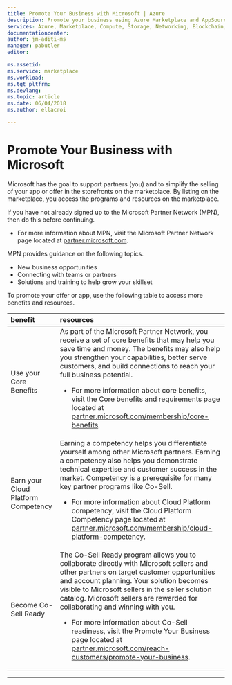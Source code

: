 ```yaml
---
title: Promote Your Business with Microsoft | Azure
description: Promote your business using Azure Marketplace and AppSource for app and service publishers
services: Azure, Marketplace, Compute, Storage, Networking, Blockchain, Security
documentationcenter:
author: jm-aditi-ms
manager: pabutler
editor:

ms.assetid: 
ms.service: marketplace
ms.workload: 
ms.tgt_pltfrm: 
ms.devlang: 
ms.topic: article
ms.date: 06/04/2018
ms.author: ellacroi

---  
```


# Promote Your Business with Microsoft  
Microsoft has the goal to support partners (you) and to simplify the selling of your app or offer in the storefronts on the marketplace. By listing on the marketplace, you access the programs and resources on the marketplace. 

If you have not already signed up to the Microsoft Partner Network (MPN), then do this before continuing.  
*   For more information about MPN, visit the Microsoft Partner Network page located at [partner.microsoft.com](https://partner.microsoft.com).  

MPN provides guidance on the following topics.  
*   New business opportunities  
*   Connecting with teams or partners  
*   Solutions and training to help grow your skillset  

To promote your offer or app, use the following table to access more benefits and resources. 

| benefit | resources |  
|:--- |:--- |  
| Use your Core Benefits | As part of the Microsoft Partner Network, you receive a set of core benefits that may help you save time and money. The benefits may also help you strengthen your capabilities, better serve customers, and build connections to reach your full business potential.<ul> <li>For more information about core benefits, visit the Core benefits and requirements page located at [partner.microsoft.com/membership/core-benefits](https://partner.microsoft.com/membership/core-benefits).</li> </ul> |  
| Earn your Cloud Platform Competency | Earning a competency helps you differentiate yourself among other Microsoft partners. Earning a competency also helps you demonstrate technical expertise and customer success in the market. Competency is a prerequisite for many key partner programs like Co-Sell.<ul> <li>For more information about Cloud Platform competency, visit the Cloud Platform Competency page located at [partner.microsoft.com/membership/cloud-platform-competency](https://partner.microsoft.com/membership/cloud-platform-competency).</li> </ul> |  
| Become Co-Sell Ready | The Co-Sell Ready program allows you to collaborate directly with Microsoft sellers and other partners on target customer opportunities and account planning. Your solution becomes visible to Microsoft sellers in the seller solution catalog. Microsoft sellers are rewarded for collaborating and winning with you.<ul> <li>For more information about Co-Sell readiness, visit the Promote Your Business page located at [partner.microsoft.com/reach-customers/promote-your-business](https://partner.microsoft.com/reach-customers/promote-your-business).</li> </ul> |  

---  

